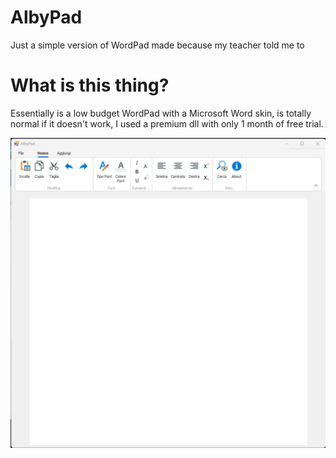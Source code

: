 # AlbyPad
Just a simple version of WordPad made because my teacher told me to <br>

# What is this thing? <br>
Essentially is a low budget WordPad with a Microsoft Word skin, is totally normal if it doesn't work, I used a premium dll with only 1 month of free trial.

![Screenshot](screenshot.png)
